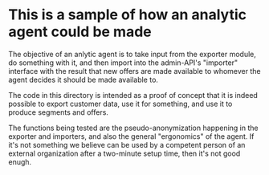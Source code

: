 
This is a sample of how an analytic agent could be made
===

The objective of an anlytic agent is to take input from the exporter
module, do something with it, and then import into the admin-API's
"importer" interface with the result that new offers are made
available to whomever the agent decides it should be made available
to.

The code in this directory is intended as a proof of concept that
it is indeed possible to export customer data, use it for something,
and use it to produce segments and offers.

The functions being tested are the pseudo-anonymization happening in
the exporter and importers, and also the general "ergonomics" of the
agent.  If it's not something we believe can be used by a competent
person of an external organization after a two-minute setup time,
then it's not good enugh.
